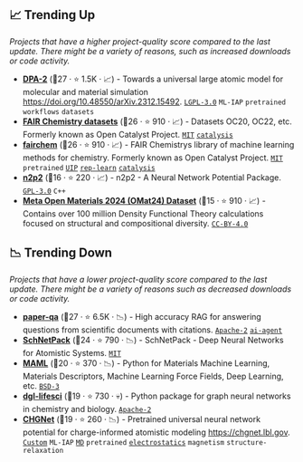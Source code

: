 ## 📈 Trending Up

_Projects that have a higher project-quality score compared to the last update. There might be a variety of reasons, such as increased downloads or code activity._

- <b><a href="https://github.com/deepmodeling/deepmd-kit">DPA-2</a></b> (🥇27 ·  ⭐ 1.5K · 📈) - Towards a universal large atomic model for molecular and material simulation https://doi.org/10.48550/arXiv.2312.15492. <code><a href="http://bit.ly/37RvQcA">LGPL-3.0</a></code> <code>ML-IAP</code> <code>pretrained</code> <code>workflows</code> <code>datasets</code>
- <b><a href="https://github.com/FAIR-Chem/fairchem">FAIR Chemistry datasets</a></b> (🥇26 ·  ⭐ 910 · 📈) - Datasets OC20, OC22, etc. Formerly known as Open Catalyst Project. <code><a href="http://bit.ly/34MBwT8">MIT</a></code> <a href="https://en.wikipedia.org/wiki/Catalysis"><code>catalysis</code></a>
- <b><a href="https://github.com/FAIR-Chem/fairchem">fairchem</a></b> (🥇26 ·  ⭐ 910 · 📈) - FAIR Chemistrys library of machine learning methods for chemistry. Formerly known as Open Catalyst Project. <code><a href="http://bit.ly/34MBwT8">MIT</a></code> <code>pretrained</code> <a href="https://www.google.com/search?q=universal+interatomic+potential"><code>UIP</code></a> <a href="https://en.wikipedia.org/wiki/Feature_learning"><code>rep-learn</code></a> <a href="https://en.wikipedia.org/wiki/Catalysis"><code>catalysis</code></a>
- <b><a href="https://github.com/CompPhysVienna/n2p2">n2p2</a></b> (🥈16 ·  ⭐ 220 · 📈) - n2p2 - A Neural Network Potential Package. <code><a href="http://bit.ly/2M0xdwT">GPL-3.0</a></code> <code>C++</code>
- <b><a href="https://huggingface.co/datasets/fairchem/OMAT24">Meta Open Materials 2024 (OMat24) Dataset</a></b> (🥈15 ·  ⭐ 910 · 📈) - Contains over 100 million Density Functional Theory calculations focused on structural and compositional diversity. <code><a href="https://tldrlegal.com/search?q=CC-BY-4.0">CC-BY-4.0</a></code>

## 📉 Trending Down

_Projects that have a lower project-quality score compared to the last update. There might be a variety of reasons such as decreased downloads or code activity._

- <b><a href="https://github.com/Future-House/paper-qa">paper-qa</a></b> (🥇27 ·  ⭐ 6.5K · 📉) - High accuracy RAG for answering questions from scientific documents with citations. <code><a href="http://bit.ly/3nYMfla">Apache-2</a></code> <a href="https://en.wikipedia.org/wiki/Large_language_model#Agency"><code>ai-agent</code></a>
- <b><a href="https://github.com/atomistic-machine-learning/schnetpack">SchNetPack</a></b> (🥇24 ·  ⭐ 790 · 📉) - SchNetPack - Deep Neural Networks for Atomistic Systems. <code><a href="http://bit.ly/34MBwT8">MIT</a></code>
- <b><a href="https://github.com/materialsvirtuallab/maml">MAML</a></b> (🥈20 ·  ⭐ 370 · 📉) - Python for Materials Machine Learning, Materials Descriptors, Machine Learning Force Fields, Deep Learning, etc. <code><a href="http://bit.ly/3aKzpTv">BSD-3</a></code>
- <b><a href="https://github.com/awslabs/dgl-lifesci">dgl-lifesci</a></b> (🥈19 ·  ⭐ 730 · 💀) - Python package for graph neural networks in chemistry and biology. <code><a href="http://bit.ly/3nYMfla">Apache-2</a></code>
- <b><a href="https://github.com/CederGroupHub/chgnet">CHGNet</a></b> (🥈19 ·  ⭐ 260 · 📉) - Pretrained universal neural network potential for charge-informed atomistic modeling https://chgnet.lbl.gov. <code><a href="https://github.com/CederGroupHub/chgnet/blob/main/LICENSE">Custom</a></code> <code>ML-IAP</code> <a href="https://en.wikipedia.org/wiki/Molecular_dynamics"><code>MD</code></a> <code>pretrained</code> <a href="https://en.wikipedia.org/wiki/Electrostatics"><code>electrostatics</code></a> <code>magnetism</code> <code>structure-relaxation</code>

